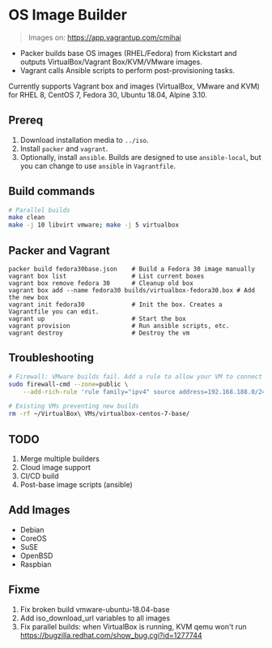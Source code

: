 OS Image Builder
================

> Images on: https://app.vagrantup.com/cmihai

- Packer builds base OS images (RHEL/Fedora) from Kickstart and outputs VirtualBox/Vagrant Box/KVM/VMware images.
- Vagrant calls Ansible scripts to perform post-provisioning tasks.

Currently supports Vagrant box and images (VirtualBox, VMware and KVM) for RHEL 8, CentOS 7, Fedora 30, Ubuntu 18.04, Alpine 3.10.

Prereq
------
1. Download installation media to `../iso`.
2. Install `packer` and `vagrant`.
3. Optionally, install `ansible`. Builds are designed to use `ansible-local`, but you can change to use `ansible` in `Vagrantfile`.


Build commands
--------------

```bash
# Parallel builds
make clean
make -j 10 libvirt vmware; make -j 5 virtualbox
```

Packer and Vagrant
------------------

```
packer build fedora30base.json    # Build a Fedora 30 image manually
vagrant box list                  # List current boxes
vagrant box remove fedora 30      # Cleanup old box
vagrant box add --name fedora30 builds/virtualbox-fedora30.box # Add the new box
vagrant init fedora30             # Init the box. Creates a Vagrantfile you can edit.
vagrant up                        # Start the box
vagrant provision                 # Run ansible scripts, etc.
vagrant destroy                   # Destroy the vm
```

Troubleshooting
---------------

```bash
# Firewall: VMware builds fail. Add a rule to allow your VM to connect and retrieve the ks file
sudo firewall-cmd --zone=public \
    --add-rich-rule 'rule family="ipv4" source address=192.168.188.0/24 accept'

# Existing VMs preventing new builds
rm -rf ~/VirtualBox\ VMs/virtualbox-centos-7-base/
```

TODO
----

1. Merge multiple builders
2. Cloud image support
3. CI/CD build
4. Post-base image scripts (ansible)


Add Images
----------

- Debian
- CoreOS
- SuSE
- OpenBSD
- Raspbian


Fixme
-----

1. Fix broken build vmware-ubuntu-18.04-base
2. Add iso_download_url variables to all images
3. Fix parallel builds: when VirtualBox is running, KVM qemu won't run https://bugzilla.redhat.com/show_bug.cgi?id=1277744